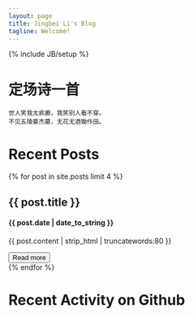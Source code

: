 ```yaml
---
layout: page
title: Jingbei Li's Blog
tagline: Welcome!
---
```

{% include JB/setup %}

# 定场诗一首

	世人笑我太疯癫，我笑别人看不穿。
	不见五陵豪杰墓，无花无酒锄作田。

# Recent Posts

<div class="container">
<div class="posts">
	{% for post in site.posts limit 4 %}
	<div class="post">
		<h2>{{ post.title }}</h2>
		<h4>{{ post.date | date_to_string }}</h4>
		<p>{{ post.content | strip_html | truncatewords:80 }}</p>
		<a href="{{ post.url }}"><button class="btn btn-default">Read more</button></a>
	</div>
    {% endfor %}
</div>
</div>


<!--Github Activity-->
<link rel="stylesheet" href="//cdnjs.cloudflare.com/ajax/libs/octicons/2.0.2/octicons.min.css">
<link rel="stylesheet" href="//7sbplw.com1.z0.glb.clouddn.com/github-activity-0.1.0.min.css">

<script type="text/javascript" src="//cdnjs.cloudflare.com/ajax/libs/mustache.js/0.7.2/mustache.min.js"></script>
<script type="text/javascript" src="//7sbplw.com1.z0.glb.clouddn.com/github-activity-0.1.0.min.js"></script>

# Recent Activity on Github

<div id="feed"></div>

<script>
GitHubActivity.feed({
	username: "petronny",
	selector: "#feed",
	limit: 5 // optional
});
</script>
